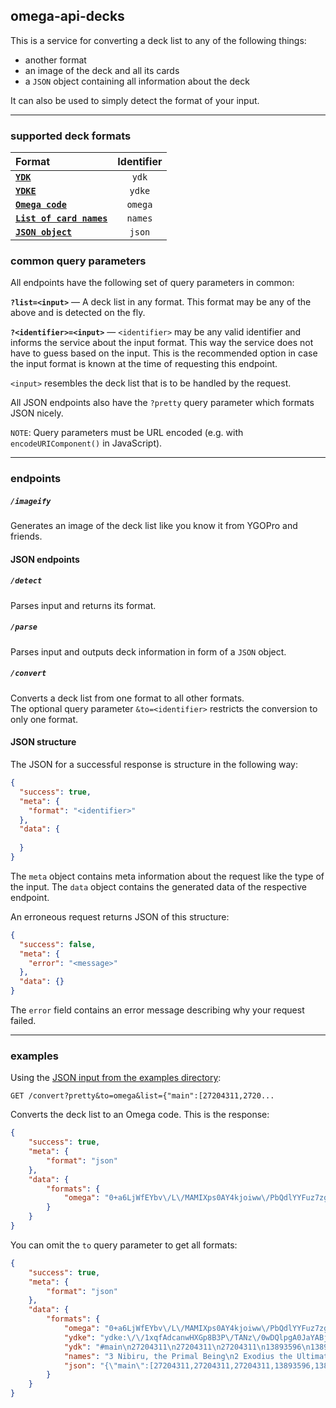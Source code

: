 ## omega-api-decks

This is a service for converting a deck list to any of the following things:

- another format
- an image of the deck and all its cards
- a `JSON` object containing all information about the deck

It can also be used to simply detect the format of your input.

---

### supported deck formats

|Format|Identifier|
|:-|:-:|
|[**`YDK`**](examples/formats/ydk.txt)|`ydk`|
|[**`YDKE`**](examples/formats/ydke.txt)|`ydke`|
|[**`Omega code`**](examples/formats/omega.txt)|`omega`|
|[**`List of card names`**](examples/formats/names.txt)|`names`|
|[**`JSON object`**](examples/formats/json.json)|`json`|

### common query parameters

All endpoints have the following set of query parameters in common:  

**`?list=<input>`** — A deck list in any format. This format may be any of the above and is detected on the fly.  

**`?<identifier>=<input>`** — `<identifier>` may be any valid identifier and informs the service about the input format. This way the service does not have to guess based on the input. This is the recommended option in case the input format is known at the time of requesting this endpoint.  

`<input>` resembles the deck list that is to be handled by the request.

All JSON endpoints also have the `?pretty` query parameter which formats JSON nicely.

`NOTE`: Query parameters must be URL encoded (e.g. with `encodeURIComponent()` in JavaScript).

---

### endpoints

##### `/imageify`
Generates an image of the deck list like you know it from YGOPro and friends.

#### JSON endpoints

##### `/detect`
Parses input and returns its format.

##### `/parse`
Parses input and outputs deck information in form of a `JSON` object.

##### `/convert`
Converts a deck list from one format to all other formats.  
The optional query parameter `&to=<identifier>` restricts the conversion to only one format.  

#### JSON structure

The JSON for a successful response is structure in the following way:
```json
{
  "success": true,
  "meta": {
    "format": "<identifier>"
  },
  "data": {
  
  }
}
```
The `meta` object contains meta information about the request like the type of the input.
The `data` object contains the generated data of the respective endpoint.

An erroneous request returns JSON of this structure:
```json
{
  "success": false,
  "meta": {
    "error": "<message>"
  },
  "data": {}
}
```
The `error` field contains an error message describing why your request failed.

---

### examples

Using the [JSON input from the examples directory](examples/formats/json.json):

`GET /convert?pretty&to=omega&list={"main":[27204311,2720...`

Converts the deck list to an Omega code. This is the response:
```json
{
    "success": true,
    "meta": {
        "format": "json"
    },
    "data": {
        "formats": {
            "omega": "0+a6LjWfEYbv\/L\/MAMIXps0AY4kjoiww\/PbQdlYYFuz7zgDDKmaXWGB4zsmPjCC8uMSeGYRfys5kheHgpcuZQXj3GXs4XnDhIQscP7oGx\/ll7xlguPCSLrM1cx1L\/+bXjBYbk1k0uaWYg753MQcD8Ub3TWD8MGIuGIPsBNkBAA=="
        }
    }
}
```

You can omit the `to` query parameter to get all formats:

```json
{
    "success": true,
    "meta": {
        "format": "json"
    },
    "data": {
        "formats": {
            "omega": "0+a6LjWfEYbv\/L\/MAMIXps0AY4kjoiww\/PbQdlYYFuz7zgDDKmaXWGB4zsmPjCC8uMSeGYRfys5kheHgpcuZQXj3GXs4XnDhIQscP7oGx\/ll7xlguPCSLrM1cx1L\/+bXjBYbk1k0uaWYg753MQcD8Ub3TWD8MGIuGIPsBNkBAA==",
            "ydke": "ydke:\/\/1xqfAdcanwHXGp8B3P\/TANz\/0wDQlpgA0JaYABjEFQQYxBUEGMQVBO3CtwXtwrcF7cK3BRGO9wARjvcAEY73ACQ20gQkNtIEJDbSBJzJ8QGcyfEBo3Q\/A6N0PwPpHZkF6R2ZBekdmQVTpacDU6WnA7vMPwO7zD8Du8w\/A6DQ4QSg0OEEoNDhBKDi1gSg4tYEoOLWBG927wBvdu8Ab3bvAA==!cdItAzsDfgSPs+sB!OLFjBCkLGgNS94oDU\/eKA7FHsgOxR7ID4VidA+FYnQOjdD8DU6WnAw==!",
            "ydk": "#main\n27204311\n27204311\n27204311\n13893596\n13893596\n10000080\n10000080\n68535320\n68535320\n68535320\n95929069\n95929069\n95929069\n16223761\n16223761\n16223761\n80885284\n80885284\n80885284\n32623004\n32623004\n54490275\n54490275\n93920745\n93920745\n93920745\n61318483\n61318483\n54512827\n54512827\n54512827\n81907872\n81907872\n81907872\n81191584\n81191584\n81191584\n15693423\n15693423\n15693423\n#extra\n53334641\n75367227\n32224143\n!side\n73642296\n52038441\n59438930\n59438931\n62015409\n62015409\n60643553\n60643553\n54490275\n61318483",
            "names": "3 Nibiru, the Primal Being\n2 Exodius the Ultimate Forbidden Lord\n2 The Winged Dragon of Ra - Sphere Mode\n3 Fire Hand\n3 Ice Hand\n3 Thunder Hand\n3 Ghostrick Jiangshi\n2 Nopenguin\n2 Ghostrick Yuki-onna\n3 Penguin Soldier\n2 Ghostrick Jackfrost\n3 Ghostrick Lantern\n3 Ghostrick Specter\n3 Recurring Nightmare\n3 Evenly Matched\n\n1 Ghostrick Angel of Mischief\n1 Ghostrick Alucard\n1 Ghostrick Socuteboss\n\n\n1 Ghost Belle & Haunted Mansion\n1 Ghost Mourner & Moonlit Chill\n1 Ghost Ogre & Snow Rabbit\n1 Ghost Ogre & Snow Rabbit\n2 Ghost Reaper & Winter Cherries\n2 Ghost Sister & Spooky Dogwood\n1 Ghostrick Yuki-onna\n1 Ghostrick Jackfrost",
            "json": "{\"main\":[27204311,27204311,27204311,13893596,13893596,10000080,10000080,68535320,68535320,68535320,95929069,95929069,95929069,16223761,16223761,16223761,80885284,80885284,80885284,32623004,32623004,54490275,54490275,93920745,93920745,93920745,61318483,61318483,54512827,54512827,54512827,81907872,81907872,81907872,81191584,81191584,81191584,15693423,15693423,15693423],\"extra\":[53334641,75367227,32224143],\"side\":[73642296,52038441,59438930,59438931,62015409,62015409,60643553,60643553,54490275,61318483]}"
        }
    }
}
```
